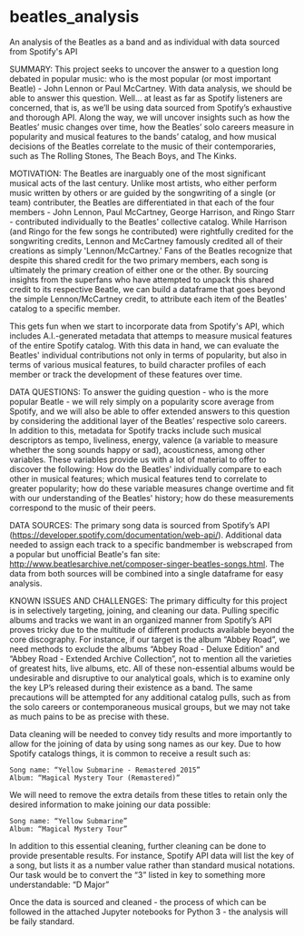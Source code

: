 # beatles_analysis
An analysis of the Beatles as a band and as individual with data sourced from Spotify's API

SUMMARY:
This project seeks to uncover the answer to a question long debated in popular music: who is the most popular (or most important Beatle) - John Lennon or Paul McCartney.  With data analysis, we should be able to answer this question. Well… at least as far as Spotify listeners are concerned, that is, as we’ll be using data sourced from Spotify’s exhaustive and thorough API. Along the way, we will uncover insights such as how the Beatles’ music changes over time, how the Beatles’ solo careers measure in popularity and musical features to the bands’ catalog, and how musical decisions of the Beatles correlate to the music of their contemporaries, such as The Rolling Stones, The Beach Boys, and The Kinks.

MOTIVATION:
The Beatles are inarguably one of the most significant musical acts of the last century. Unlike most artists, who either perform music written by others or are guided by the songwriting of a single (or team) contributer, the Beatles are differentiated in that each of the four members - John Lennon, Paul McCartney, George Harrison, and Ringo Starr - contributed individually to the Beatles' collective catalog. While Harrison (and Ringo for the few songs he contributed) were rightfully credited for the songwriting credits, Lennon and McCartney famously credited all of their creations as simply 'Lennon/McCartney.' Fans of the Beatles recognize that despite this shared credit for the two primary members, each song is ultimately the primary creation of either one or the other. By sourcing insights from the superfans who have attempted to unpack this shared credit to its respective Beatle, we can build a dataframe that goes beyond the simple Lennon/McCartney credit, to attribute each item of the Beatles' catalog to a specific member.

This gets fun when we start to incorporate data from Spotify's API, which includes A.I.-generated metadata that attemps to measure musical features of the entire Spotify catalog. With this data in hand, we can evaluate the Beatles' individual contributions not only in terms of popularity, but also in terms of various musical features, to build character profiles of each member or track the development of these features over time.

DATA QUESTIONS:
To answer the guiding question - who is the more popular Beatle - we will rely simply on a popularity score average from Spotify, and we will also be able to offer extended answers to this question by considering the additional layer of the Beatles’ respective solo careers. In addition to this, metadata for Spotify tracks include such musical descriptors as tempo, liveliness, energy, valence (a variable to measure whether the song sounds happy or sad), acousticness, among other variables. These variables provide us with a lot of material to offer to discover the following: How do the Beatles' individually compare to each other in musical features; which musical features tend to correlate to greater popularity; how do these variable measures change overtime and fit with our understanding of the Beatles' history; how do these measurements correspond to the music of their peers.

DATA SOURCES: 
The primary song data is sourced from Spotify’s API (https://developer.spotify.com/documentation/web-api/). Additional data needed to assign each track to a specific bandmember is webscraped from a popular but unofficial Beatle's fan site: http://www.beatlesarchive.net/composer-singer-beatles-songs.html. The data from both sources will be combined into a single dataframe for easy analysis.

KNOWN ISSUES AND CHALLENGES:
The primary difficulty for this project is in selectively targeting, joining, and cleaning our data. Pulling specific albums and tracks we want in an organized manner from Spotify’s API proves tricky due to the multitude of different products available beyond the core discography. For instance, if our target is the album “Abbey Road”, we need methods to exclude the albums “Abbey Road - Deluxe Edition” and “Abbey Road - Extended Archive Collection”, not to mention all the varieties of greatest hits, live albums, etc. All of these non-essential albums would be undesirable and disruptive to our analytical goals, which is to examine only the key LP’s released during their existence as a band. The same precautions will be attempted for any additional catalog pulls, such as from the solo careers or contemporaneous musical groups, but we may not take as much pains to be as precise with these. 

Data cleaning will be needed to convey tidy results and more importantly to allow for the joining of data by using song names as our key. Due to how Spotify catalogs things, it is common to receive a result such as:

	Song name: “Yellow Submarine - Remastered 2015”
	Album: “Magical Mystery Tour (Remastered)”

We will need to remove the extra details from these titles to retain only the desired information to make joining our data possible:

	Song name: “Yellow Submarine”
	Album: “Magical Mystery Tour”

In addition to this essential cleaning, further cleaning can be done to provide presentable results. For instance, Spotify API data will list the key of a song, but lists it as a number value rather than standard musical notations. Our task would be to convert the “3” listed in key to something more understandable: “D Major”

Once the data is sourced and cleaned - the process of which can be followed in the attached Jupyter notebooks for Python 3 - the analysis will be faily standard.
